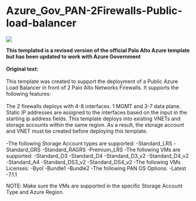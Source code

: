 
# Azure_Gov_PAN-2Firewalls-Public-load-balancer
<a href="https://portal.azure.us/#create/Microsoft.Template/uri/https%3A%2F%2Fraw.githubusercontent.com%2Fkylgrn%2FAzure_Gov_PAN-2Firewalls-Public-load-balancer%2Fmaster%2FAzure_Gov_PAN-2Firewalls-Public-load-balancer%2Fazuredeploy.json" target="_blank">
    <img src="http://azuredeploy.net/deploybutton.png"/>
</a>

**This templated is a revised version of the official Palo Alto Azure template but has been updated to work with Azure Government**
<br>
<br>
<b>Original text:</b>
<br>
<br>
This template was created to support the deployment of a Public Azure Load Balancer in front of 2 Palo Alto Networks Firewalls. It supports the following features:
<br>
<br>
The 2 firewalls deploys with 4-8 interfaces. 1 MGMT and 3-7 data plane.
Static IP addresses are assigned to the interfaces based on the input in the starting ip address fields.
This template deploys into existing VNETs and storage accounts within the same region. As a result, the storage account and VNET must be created before deploying this template.
<br>
<br>
  -The following Storage Account types are supported:
              -Standard_LRS
              -Standard_GRS
              -Standard_RAGRS
              -Premium_LRS
  -The following VMs are supported:
              -Standard_D3
              -Standard_D4
              -Standard_D3_v2
              -Standard_D4_v2
              -Standard_A4
              -Standard_DS3_v2
              -Standard_DS4_v2
  -The following VMs Licenses:
       	      -Byol
              -Bundle1
              -Bundle2
  -The following PAN OS Options:
              -Latest
              -7.1.1 
        
              
  NOTE: Make sure the VMs are supported in the specific Storage Account Type and Azure Region.
